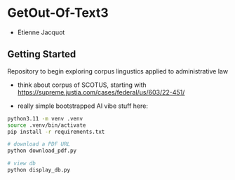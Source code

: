 # GetOut-Of-Text3

- Etienne Jacquot

## Getting Started 

Repository to begin exploring corpus lingustics applied to administrative law

- think about corpus of SCOTUS, starting with https://supreme.justia.com/cases/federal/us/603/22-451/

- really simple bootstrapped AI vibe stuff here:

```bash
python3.11 -m venv .venv
source .venv/bin/activate
pip install -r requirements.txt

# download a PDF URL
python download_pdf.py

# view db 
python display_db.py
```